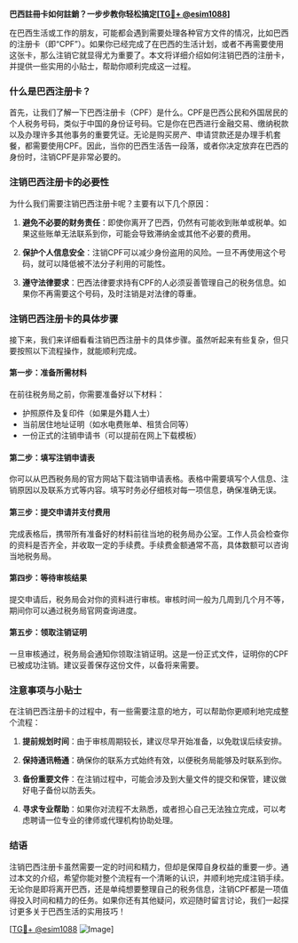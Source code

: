 **巴西註冊卡如何註銷？一步步教你轻松搞定[[TG💪+ @esim1088](https://t.me/s/esim1088)]**

在巴西生活或工作的朋友，可能都会遇到需要处理各种官方文件的情况，比如巴西的注册卡（即“CPF”）。如果你已经完成了在巴西的生活计划，或者不再需要使用这张卡，那么注销它就显得尤为重要了。本文将详细介绍如何注销巴西的注册卡，并提供一些实用的小贴士，帮助你顺利完成这一过程。

### 什么是巴西注册卡？

首先，让我们了解一下巴西注册卡（CPF）是什么。CPF是巴西公民和外国居民的个人税务号码，类似于中国的身份证号码。它是你在巴西进行金融交易、缴纳税款以及办理许多其他事务的重要凭证。无论是购买房产、申请贷款还是办理手机套餐，都需要使用CPF。因此，当你的巴西生活告一段落，或者你决定放弃在巴西的身份时，注销CPF是非常必要的。

### 注销巴西注册卡的必要性

为什么我们需要注销巴西注册卡呢？主要有以下几个原因：

1. **避免不必要的财务责任**：即使你离开了巴西，仍然有可能收到账单或税单。如果这些账单无法联系到你，可能会导致滞纳金或其他不必要的费用。
   
2. **保护个人信息安全**：注销CPF可以减少身份盗用的风险。一旦不再使用这个号码，就可以降低被不法分子利用的可能性。

3. **遵守法律要求**：巴西法律要求持有CPF的人必须妥善管理自己的税务信息。如果你不再需要这个号码，及时注销是对法律的尊重。

### 注销巴西注册卡的具体步骤

接下来，我们来详细看看注销巴西注册卡的具体步骤。虽然听起来有些复杂，但只要按照以下流程操作，就能顺利完成。

#### 第一步：准备所需材料

在前往税务局之前，你需要准备好以下材料：
- 护照原件及复印件（如果是外籍人士）
- 当前居住地址证明（如水电费账单、租赁合同等）
- 一份正式的注销申请书（可以提前在网上下载模板）

#### 第二步：填写注销申请表

你可以从巴西税务局的官方网站下载注销申请表格。表格中需要填写个人信息、注销原因以及联系方式等内容。填写时务必仔细核对每一项信息，确保准确无误。

#### 第三步：提交申请并支付费用

完成表格后，携带所有准备好的材料前往当地的税务局办公室。工作人员会检查你的资料是否齐全，并收取一定的手续费。手续费金额通常不高，具体数额可以咨询当地税务局。

#### 第四步：等待审核结果

提交申请后，税务局会对你的资料进行审核。审核时间一般为几周到几个月不等，期间你可以通过税务局官网查询进度。

#### 第五步：领取注销证明

一旦审核通过，税务局会通知你领取注销证明。这是一份正式文件，证明你的CPF已被成功注销。建议妥善保存这份文件，以备将来需要。

### 注意事项与小贴士

在注销巴西注册卡的过程中，有一些需要注意的地方，可以帮助你更顺利地完成整个流程：

1. **提前规划时间**：由于审核周期较长，建议尽早开始准备，以免耽误后续安排。

2. **保持通讯畅通**：确保你的联系方式始终有效，以便税务局能够及时联系到你。

3. **备份重要文件**：在注销过程中，可能会涉及到大量文件的提交和保管，建议做好电子备份以防丢失。

4. **寻求专业帮助**：如果你对流程不太熟悉，或者担心自己无法独立完成，可以考虑聘请一位专业的律师或代理机构协助处理。

### 结语

注销巴西注册卡虽然需要一定的时间和精力，但却是保障自身权益的重要一步。通过本文的介绍，希望你能对整个流程有一个清晰的认识，并顺利地完成注销手续。无论你是即将离开巴西，还是单纯想要整理自己的税务信息，注销CPF都是一项值得投入时间和精力的任务。如果你还有其他疑问，欢迎随时留言讨论，我们一起探讨更多关于巴西生活的实用技巧！

[[TG💪+ @esim1088](https://t.me/s/esim1088) ![Image](https://i.postimg.cc/4NQfJmqS/Snipaste-2025-05-13-00-14-12.png)]